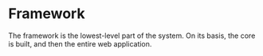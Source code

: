 # Framework

The framework is the lowest-level part of the system. On its basis, the core is built, and then the entire web application.
